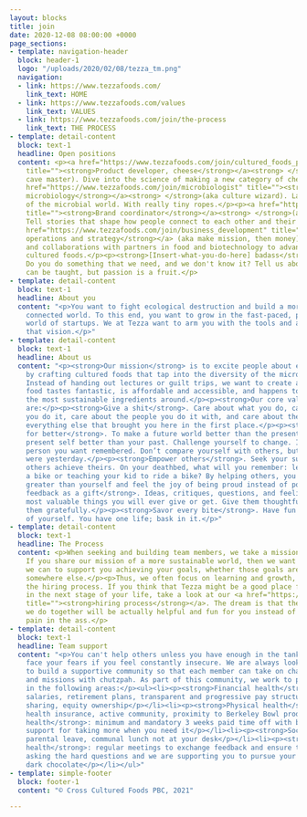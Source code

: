 ```yaml
---
layout: blocks
title: join
date: 2020-12-08 08:00:00 +0000
page_sections:
- template: navigation-header
  block: header-1
  logo: "/uploads/2020/02/08/tezza_tm.png"
  navigation:
  - link: https://www.tezzafoods.com/
    link_text: HOME
  - link: https://www.tezzafoods.com/values
    link_text: VALUES
  - link: https://www.tezzafoods.com/join/the-process
    link_text: THE PROCESS
- template: detail-content
  block: text-1
  headline: Open positions
  content: <p><a href="https://www.tezzafoods.com/join/cultured_foods_product_development"
    title=""><strong>Product developer, cheese</strong></a><strong> </strong>(aka
    cave master). Dive into the science of making a new category of cheese.</p><p><a
    href="https://www.tezzafoods.com/join/microbiologist" title=""><strong>Scientist,
    microbiology</strong></a><strong> </strong>(aka culture wizard). Lasso the diversity
    of the microbial world. With really tiny ropes.</p><p><a href="https://www.tezzafoods.com/join/brand_architect"
    title=""><strong>Brand coordinator</strong></a><strong> </strong>(aka social storyteller).
    Tell stories that shape how people connect to each other and their food.</p><p><a
    href="https://www.tezzafoods.com/join/business_development" title=""><strong>Business
    operations and strategy</strong></a> (aka make mission, then money). Build relationships
    and collaborations with partners in food and biotechnology to advance sustainable
    cultured foods.</p><p><strong>[Insert-what-you-do-here] badass</strong> (aka I-will-smash-down-this-door).
    Do you do something that we need, and we don't know it? Tell us about it. Skills
    can be taught, but passion is a fruit.</p>
- template: detail-content
  block: text-1
  headline: About you
  content: "<p>You want to fight ecological destruction and build a more thoughtful,
    connected world. To this end, you want to grow in the fast-paced, passion-driven
    world of startups. We at Tezza want to arm you with the tools and agency to create
    that vision.</p>"
- template: detail-content
  block: text-1
  headline: About us
  content: "<p><strong>Our mission</strong> is to excite people about eating sustainably
    by crafting cultured foods that tap into the diversity of the microbial world.
    Instead of handing out lectures or guilt trips, we want to create a world where
    food tastes fantastic, is affordable and accessible, and happens to be made from
    the most sustainable ingredients around.</p><p><strong>Our core values</strong>
    are:</p><p><strong>Give a shit</strong>. Care about what you do, care about how
    you do it, care about the people you do it with, and care about the planet and
    everything else that brought you here in the first place.</p><p><strong>Strive
    for better</strong>. To make a future world better than the present, make your
    present self better than your past. Challenge yourself to change. Invest in the
    person you want remembered. Don’t compare yourself with others, but with who you
    were yesterday.</p><p><strong>Empower others</strong>. Seek your success by helping
    others achieve theirs. On your deathbed, what will you remember: learning to ride
    a bike or teaching your kid to ride a bike? By helping others, you achieve missions
    greater than yourself and feel the joy of being proud instead of pompous.</p><p><strong>Treat
    feedback as a gift</strong>. Ideas, critiques, questions, and feelings are the
    most valuable things you will ever give or get. Give them thoughtfully, and receive
    them gratefully.</p><p><strong>Savor every bite</strong>. Have fun and take care
    of yourself. You have one life; bask in it.</p>"
- template: detail-content
  block: text-1
  headline: The Process
  content: <p>When seeking and building team members, we take a mission perspective.
    If you share our mission of a more sustainable world, then we want to do whatever
    we can to support you achieving your goals, whether those goals are with us or
    somewhere else.</p><p>Thus, we often focus on learning and growth, even during
    the hiring process. If you think that Tezza might be a good place for you to grow
    in the next stage of your life, take a look at our <a href="https://www.tezzafoods.com/join/the-process"
    title=""><strong>hiring process</strong></a>. The dream is that the hiring dance
    we do together will be actually helpful and fun for you instead of an exhausting
    pain in the ass.</p>
- template: detail-content
  block: text-1
  headline: Team support
  content: "<p>You can't help others unless you have enough in the tank. You can't
    face your fears if you feel constantly insecure. We are always looking for ways
    to build a supportive community so that each member can take on challenges, demons,
    and missions with chutzpah. As part of this community, we work to provide security
    in the following areas:</p><ul><li><p><strong>Financial health</strong>: competitive
    salaries, retirement plans, transparent and progressive pay structures, profit
    sharing, equity ownership</p></li><li><p><strong>Physical health</strong>: strong
    health insurance, active community, proximity to Berkeley Bowl produce</p></li><li><p><strong>Mental
    health</strong>: minimum and mandatory 3 weeks paid time off with bullshit-free
    support for taking more when you need it</p></li><li><p><strong>Social health</strong>:
    parental leave, communal lunch not at your desk</p></li><li><p><strong>Spiritual
    health</strong>: regular meetings to exchange feedback and ensure that you are
    asking the hard questions and we are supporting you to pursue your truest self,
    dark chocolate</p></li></ul>"
- template: simple-footer
  block: footer-1
  content: "© Cross Cultured Foods PBC, 2021"

---
```

